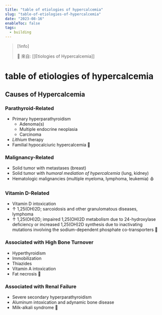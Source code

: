```yaml
---
title: "table of etiologies of hypercalcemia"
slug: "table-of-etiologies-of-hypercalcemia"
date: "2023-08-16"
enableToc: false
tags:
  - building
---
```


> [!info]
>
> 🌱 來自: [[Etiologies of Hypercalcemia]]

# table of etiologies of hypercalcemia

## Causes of Hypercalcemia

### Parathyroid-Related

- Primary hyperparathyroidism
  - Adenoma(s)
  - Multiple endocrine neoplasia
  - Carcinoma
- _Lithium_ therapy
- Familial hypocalciuric hypercalcemia 💊

### Malignancy-Related

- Solid tumor with metastases (breast)
- Solid tumor with _humoral mediation of hypercalcemia_ (lung, kidney)
- Hematologic malignancies (multiple myeloma, lymphoma, leukemia) 🩸

### Vitamin D-Related

- Vitamin D intoxication
- ↑ 1,25(OH)2D; sarcoidosis and other granulomatous diseases, lymphoma
- ↑ 1,25(OH)2D; impaired 1,25(OH)2D metabolism due to 24-hydroxylase deficiency or increased 1,25(OH)2D synthesis due to inactivating mutations involving the sodium-dependent phosphate co-transporters 💊

### Associated with High Bone Turnover

- Hyperthyroidism
- Immobilization
- Thiazides
- Vitamin A intoxication
- Fat necrosis 💊

### Associated with Renal Failure

- Severe secondary hyperparathyroidism
- Aluminum intoxication and adynamic bone disease
- Milk-alkali syndrome 💊

